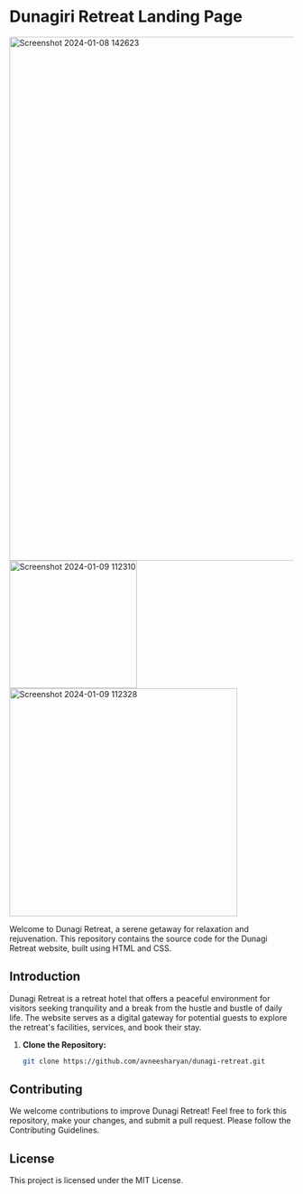 # Dunagiri Retreat Landing Page
<img width="928" alt="Screenshot 2024-01-08 142623" src="https://github.com/avneesharyan/dunagiri-retreat1/assets/74128020/f8cc8b84-9bbc-420c-bb5d-6dc0fe4f7017">  

<img width="226" alt="Screenshot 2024-01-09 112310" src="https://github.com/avneesharyan/dunagiri-retreat1/assets/74128020/6d543a34-4478-43a3-8b51-bbaab72b1153">
<br /> <!-- Line break for spacing -->



<img width="404" alt="Screenshot 2024-01-09 112328" src="https://github.com/avneesharyan/dunagiri-retreat1/assets/74128020/3c9a93ca-36ce-47c1-9f6e-b074acff4f9f">



Welcome to Dunagi Retreat, a serene getaway for relaxation and rejuvenation. This repository contains the source code for the Dunagi Retreat website, built using HTML and CSS.


## Introduction

Dunagi Retreat is a retreat hotel that offers a peaceful environment for visitors seeking tranquility and a break from the hustle and bustle of daily life. The website serves as a digital gateway for potential guests to explore the retreat's facilities, services, and book their stay.


1. **Clone the Repository:**
   ```bash
   git clone https://github.com/avneesharyan/dunagi-retreat.git

 ## Contributing
We welcome contributions to improve Dunagi Retreat! Feel free to fork this repository, make your changes, and submit a pull request. Please follow the Contributing Guidelines.

## License
This project is licensed under the MIT License.
